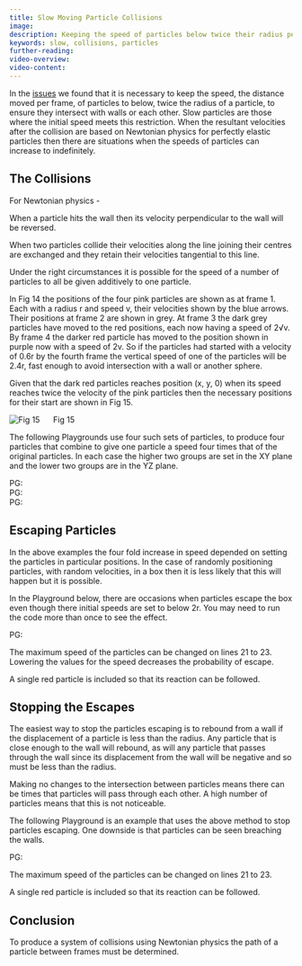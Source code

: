 ```yaml
---
title: Slow Moving Particle Collisions
image: 
description: Keeping the speed of particles below twice their radius per frame to simplify collisions
keywords: slow, collisions, particles
further-reading:
video-overview:
video-content:
---
```



In the [issues](/guidedLearning/workshop/Issues) we found that it is necessary to keep the speed, the distance moved per frame, of particles to below, twice the radius of a particle, to ensure they intersect with walls or each other. Slow particles are those where the initial speed meets this restriction. 
When the resultant velocities after the collision are based on Newtonian physics for perfectly elastic particles then there are situations when the speeds of particles can increase to indefinitely.

## The Collisions

For Newtonian physics - 

When a particle hits the wall then its velocity perpendicular to the wall will be reversed.

When two particles collide their velocities along the line joining their centres are exchanged and they retain their velocities tangential to this line.

Under the right circumstances it is possible for the speed of a number of particles to all be given additively to one particle.

In Fig 14 the positions of the four pink particles are shown as at frame 1. Each with a radius r and speed v, their velocities shown by the blue arrows. Their positions at frame 2 are shown in grey. At frame 3 the dark grey particles have moved to the red positions, each now having a speed of 2&radic;v. By frame 4 the darker red particle has moved to the position shown in purple now with a speed of 2v. So if the particles had started with a velocity of 0.6r by the fourth frame the vertical speed of one of the particles will be 2.4r, fast enough to avoid intersection with a wall or another sphere.

Given that the dark red particles reaches position (x, y, 0) when its speed reaches twice the velocity of the pink particles then the necessary positions for their start are shown in Fig 15.

![Fig 15](/img/samples/collide14.jpg)
&nbsp;&nbsp;&nbsp;&nbsp;&nbsp;Fig 15

The following Playgrounds use four such sets of particles, to produce four particles that combine to give one particle a speed four times that of the original particles. In each case the higher two groups are set in the XY plane and the lower two groups are in the YZ plane. 

PG: <Playground id="#1DJ7RH" title="Collision Increases Speed" description="Shows how collsions increase speed."/>  
PG: <Playground id="#1DJ7RH#1" title="Increases Speed with Trails" description="Shows how collsions increase speed with trail markers for path."/>  
PG: <Playground id="#1DJ7RH#2" title="Increases Speed with More Spacing" description="Shows the effect of spacing"/>  

## Escaping Particles

In the above examples the four fold increase in speed depended on setting the particles in particular positions. In the case of randomly positioning particles, with random velocities, in a box then it is less likely that this will happen but it is possible.

In the Playground below, there are occasions when particles escape the box even though there initial speeds are set to below 2r. You may need to run the code more than once to see the effect.

PG: <Playground id="#MYGV6#3" title="Escaping Particles" description="Shows how increase speed allows particles to leave the box"/> 

The maximum speed of the particles can be changed on lines 21 to 23. Lowering the values for the speed decreases the probability of escape.  

A single red particle is included so that its reaction can be followed.

## Stopping the Escapes

The easiest way to stop the particles escaping is to rebound from a wall if the displacement of a particle is less than the radius. Any particle that is close enough to the wall will rebound, as will any particle that passes through the wall since its displacement from the wall will be negative and so must be less than the radius.

Making no changes to the intersection between particles means there can be times that particles will pass through each other. A high number of particles means that this is not noticeable.

The following Playground is an example that uses the above method to stop particles escaping. One downside is that particles can be seen breaching the walls.

PG: <Playground id="#MYGV6#4" title="Particles Stopped from Escaping" description="Reverse velocity if displacement from wall is negative."/>

The maximum speed of the particles can be changed on lines 21 to 23. 

A single red particle is included so that its reaction can be followed.

## Conclusion

To produce a system of collisions using Newtonian physics the path of a particle between frames must be determined.
